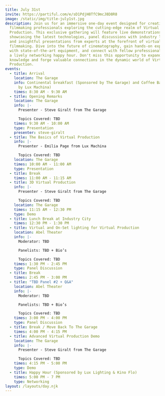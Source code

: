 ```yaml
---
title: July 31st
invite: https://partiful.com/e/sD1PdjH8TfC9mcJ8D8R8
image: /static/img/title-july1st.jpg
description: Join us for an immersive one-day event designed for creative
  filmmaking professionals exploring the cutting-edge realm of Virtual
  Production. This exclusive gathering will feature live demonstrations
  showcasing the latest technologies, panel discussions with industry leaders,
  and insightful presentations from experts at the forefront of virtual
  filmmaking. Dive into the future of cinematography, gain hands-on experience
  with state-of-the-art equipment, and connect with fellow professionals during
  a lively networking happy hour. Don't miss this opportunity to expand your
  knowledge and forge valuable connections in the dynamic world of Virtual
  Production.
events:
  - title: Arrival
    location: The Garage
    info: Continental breakfast (Sponsored by The Garage) and Coffee Bar (Sponsored
      by Lux Machina)
    times: 8:30 AM - 9:30 AM
  - title: Opening Remarks
    location: The Garage
    info: |-
      Presenter - Steve Giralt from The Garage

      Topics Covered: TBD
    times: 9:30 AM - 10:00 AM
    type: Presentation
    presenter: steve-giralt
  - title: The Basics of Virtual Production
    info: |-
      Presenter - Emilia Page from Lux Machina

      Topics Covered: TBD
    location: The Garage
    times: 10:00 AM - 11:00 AM
    type: Presentation
  - title: Break
    times: 11:00 AM - 11:15 AM
  - title: 3D Virtual Production
    info: |-
      Presenter - Steve Giralt from The Garage

      Topics Covered: TBD
    location: The Garage
    times: 11:15 AM - 12:30 PM
    type: Demo
  - title: Lunch Break at Industry City
    times: 12:30 PM - 1:30 PM
  - title: Virtual and On-Set lighting for Virtual Production
    location: Abel Theater
    info: |-
      Moderator: TBD

      Panelists: TBD + Bio’s

      Topics Covered: TBD
    times: 1:30 PM - 2:45 PM
    type: Panel Discussion
  - title: Break
    times: 2:45 PM - 3:00 PM
  - title: "TBD Panel #2 + Q&A"
    location: Abel Theater
    info: |-
      Moderator: TBD

      Panelists: TBD + Bio’s

      Topics Covered: TBD
    times: 3:00 PM - 4:00 PM
    type: Panel Discussion
  - title: Break / Move Back To The Garage
    times: 4:00 PM - 4:15 PM
  - title: Advanced Virtual Production Demo
    location: The Garage
    info: |-
      Presenter - Steve Giralt from The Garage

      Topics Covered: TBD
    times: 4:15 PM - 5:00 PM
    type: Demo
  - title: Happy Hour (Sponsored by Lux Lighting & Kino Flo)
    times: 5:00 PM - 7 PM
    type: Networking
layout: /layouts/day.njk
---
```

